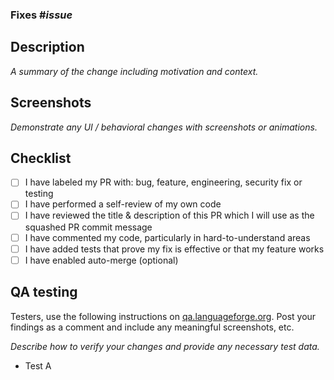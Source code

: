 ### Fixes #_issue_

## Description

_A summary of the change including motivation and context._

## Screenshots

_Demonstrate any UI / behavioral changes with screenshots or animations._

## Checklist

- [ ] I have labeled my PR with: bug, feature, engineering, security fix or testing
- [ ] I have performed a self-review of my own code
- [ ] I have reviewed the title & description of this PR which I will use as the squashed PR commit message
- [ ] I have commented my code, particularly in hard-to-understand areas
- [ ] I have added tests that prove my fix is effective or that my feature works
- [ ] I have enabled auto-merge (optional)

## QA testing

Testers, use the following instructions on [qa.languageforge.org](https://qa.languageforge.org). Post your findings as a comment and include any meaningful screenshots, etc.

_Describe how to verify your changes and provide any necessary test data._

- Test A
